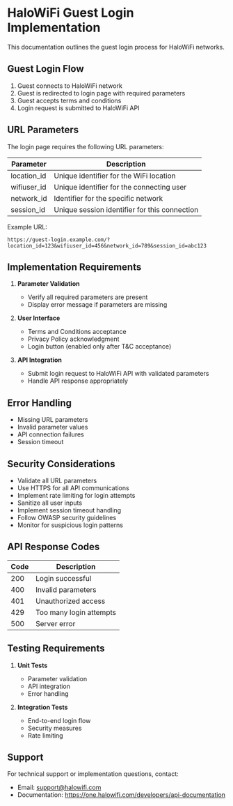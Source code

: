 # HaloWiFi Guest Login Implementation

This documentation outlines the guest login process for HaloWiFi networks.

## Guest Login Flow

1. Guest connects to HaloWiFi network
2. Guest is redirected to login page with required parameters
3. Guest accepts terms and conditions
4. Login request is submitted to HaloWiFi API

## URL Parameters

The login page requires the following URL parameters:

| Parameter    | Description                                    |
|-------------|------------------------------------------------|
| location_id | Unique identifier for the WiFi location        |
| wifiuser_id | Unique identifier for the connecting user      |
| network_id  | Identifier for the specific network            |
| session_id  | Unique session identifier for this connection  |

Example URL:
```
https://guest-login.example.com/?location_id=123&wifiuser_id=456&network_id=789&session_id=abc123
```

## Implementation Requirements

1. **Parameter Validation**
   - Verify all required parameters are present
   - Display error message if parameters are missing

2. **User Interface**
   - Terms and Conditions acceptance
   - Privacy Policy acknowledgment
   - Login button (enabled only after T&C acceptance)

3. **API Integration**
   - Submit login request to HaloWiFi API with validated parameters
   - Handle API response appropriately

## Error Handling

- Missing URL parameters
- Invalid parameter values
- API connection failures
- Session timeout

## Security Considerations

- Validate all URL parameters
- Use HTTPS for all API communications
- Implement rate limiting for login attempts
- Sanitize all user inputs
- Implement session timeout handling
- Follow OWASP security guidelines
- Monitor for suspicious login patterns

## API Response Codes

| Code | Description                |
|------|---------------------------|
| 200  | Login successful          |
| 400  | Invalid parameters        |
| 401  | Unauthorized access       |
| 429  | Too many login attempts   |
| 500  | Server error             |

## Testing Requirements

1. **Unit Tests**
   - Parameter validation
   - API integration
   - Error handling

2. **Integration Tests**
   - End-to-end login flow
   - Security measures
   - Rate limiting

## Support

For technical support or implementation questions, contact:
- Email: support@halowifi.com
- Documentation: https://one.halowifi.com/developers/api-documentation
